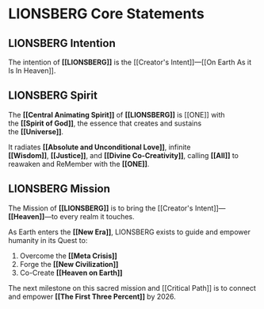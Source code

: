 # LIONSBERG Core Statements

## LIONSBERG Intention

The intention of **[[LIONSBERG]]** is the [[Creator's Intent]]—[[On Earth As it Is In Heaven]].

## LIONSBERG Spirit 

The **[[Central Animating Spirit]]** of **[[LIONSBERG]]** is [[ONE]] with the **[[Spirit of God]]**, the essence that creates and sustains the **[[Universe]]**.

It radiates **[[Absolute and Unconditional Love]]**, infinite **[[Wisdom]]**, **[[Justice]]**, and **[[Divine Co-Creativity]]**, calling **[[All]]** to reawaken and ReMember with the **[[ONE]]**. 

## LIONSBERG Mission

The Mission of **[[LIONSBERG]]** is to bring the [[Creator's Intent]]—**[[Heaven]]**—to every realm it touches.

As Earth enters the **[[New Era]]**, LIONSBERG exists to guide and empower humanity in its Quest to: 
1. Overcome the **[[Meta Crisis]]**  
2. Forge the **[[New Civilization]]**  
3. Co-Create **[[Heaven on Earth]]**  

The next milestone on this sacred mission and [[Critical Path]] is to connect and empower **[[The First Three Percent]]** by 2026.

